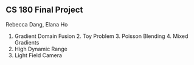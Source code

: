 <!-- Mathjax Support -->
<script type="text/javascript" async
  src="https://cdn.mathjax.org/mathjax/latest/MathJax.js?config=TeX-MML-AM_CHTML">
</script>

## CS 180 Final Project
Rebecca Dang, Elana Ho

1. Gradient Domain Fusion
   2. Toy Problem
   3. Poisson Blending
   4. Mixed Gradients
2. High Dynamic Range
3. Light Field Camera